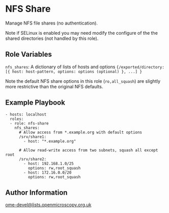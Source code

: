 NFS Share
=========

Manage NFS file shares (no authentication).

Note if SELinux is enabled you may need modify the configure of the the shared directories (not handled by this role).


Role Variables
--------------

`nfs_shares`: A dictionary of lists of hosts and options `{/exported/directory: [{ host: host-pattern, options: options (optional) }, ...] }`

Note the default NFS share options in this role (`ro,all_squash`) are slightly more restrictive than the original NFS defaults.


Example Playbook
----------------

    - hosts: localhost
      roles:
      - role: nfs-share
        nfs_shares:
          # Allow access from *.example.org with default options
          /srv/share1:
            - host: "*.example.org"

          # Allow read-write access from two subnets, squash all except root
          /srv/share2:
            - host: 192.168.1.0/25
              options: rw,root_squash
            - host: 172.16.0.0/20
              options: rw,root_squash


Author Information
------------------

ome-devel@lists.openmicroscopy.org.uk
